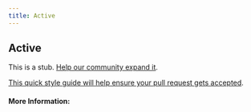 ```yaml
---
title: Active
---
```


## Active

This is a stub. [Help our community expand it](https://github.com/freecodecamp/guides/tree/master/src/pages/articles/css/selectors/pseudo/active/index.md).

[This quick style guide will help ensure your pull request gets accepted](https://github.com/freeCodeCamp/guides/blob/master/README.md).

<!-- The article goes here, in GitHub-flavored Markdown. Feel free to add YouTube videos, images, and CodePen/JSBin embeds  -->

#### More Information:
<!-- Please add any articles you think might be helpful to read before writing the article -->


